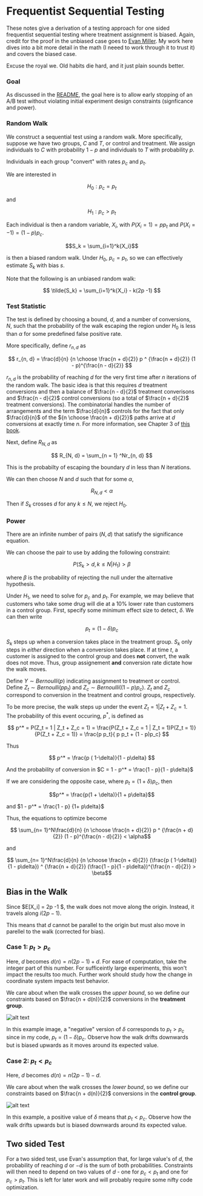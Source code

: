 # Frequentist Sequential Testing

These notes give a derivation of a testing approach for one sided frequentist sequential testing where treatment assignment is biased. Again, credit for the proof in the unbiased case goes to [Evan Miller](https://www.evanmiller.org/sequential-ab-testing.html#notes). My work here dives into a bit more detail in the math (I neeed to work through it to trust it) and covers the biased case. 

Excuse the royal we. Old habits die hard, and it just plain sounds better. 

### Goal

As discussed in the [README](README.md), the goal here is to allow early stopping of an A/B test without violating initial experiment design constraints (signficance and power). 


### Random Walk

We construct a sequential test using a random walk. More specifically, suppose we have two groups, $C$ and $T$, or control and treatment. We assign individuals to $C$ with probability $1- p$ and individuals to $T$ with probability $p$. 

Individuals in each group "convert" with rates $p_c$ and $p_t$. 

We are interested in 

$$ H_0 : p_c = p_t $$

and 

$$ H_1: p_c > p_t $$


Each individual is then a random variable, $X_i$, with $P(X_i = 1) = pp_t$ and $P(X_i = -1) = (1-p)p_c$. 



$$S_k = \sum_{i=1}^k{X_i}$$

 is then a biased random walk. Under $H_0$, $p_c = p_t$, so we can effectively estimate $S_k$ with bias $s$.

Note that the following is an unbiased random walk:

$$ \tilde{S_k} = \sum_{i=1}^k{X_i} - k(2p -1) $$


### Test Statistic

The test is defined by choosing a bound, $d$, and a number of conversions, $N$, such that the probability of the walk escaping the region under $H_0$ is less than $\alpha$ for some predefined false positive rate. 

More specifically, define $r_{n, d}$ as

$$ r_{n, d} = \frac{d}{n} {n \choose \frac{n + d}{2}} p ^ {\frac{n + d}{2}} (1 - p)^{\frac{n - d}{2}} $$

$r_{n, d}$ is the probability of reaching $d$ for the very first time after $n$ iterations of the random walk. The basic idea is that this requires $d$ treatment conversions and then a balance of $\frac{n - d}{2}$ treatment converisons and $\frac{n - d}{2}$ control conversions (so a total of $\frac{n + d}{2}$ treatment conversions). The combinatorial handles the number of arrangements and the term $\frac{d}{n}$ controls for the fact that only $\frac{d}{n}$ of the ${n \choose \frac{n + d}{2}}$ paths arrive at $d$ conversions at exactly time $n$. For more information, see Chapter 3 of [this book](https://bitcoinwords.github.io/assets/papers/an-introduction-to-probability-theory-and-its-applications.pdf).

Next, define $R_{N, d}$ as 

$$ R_{N, d} = \sum_{n = 1} ^Nr_{n, d} $$

This is the probabilty of escaping the boundary $d$ in less than $N$ iterations. 

We can then choose $N$ and $d$ such that for some $\alpha$, 

$$ R_{N, d} < \alpha $$

Then if $S_k$ crosses $d$ for any $k \leq N$, we reject $H_0$. 

### Power

There are an infinite number of pairs $(N, d)$ that satisfy the significance equation. 

We can choose the pair to use by adding the following constraint:

$$ P(S_k > d, k \leq N | H_1)  > \beta$$

where $\beta$ is the probability of rejecting the null under the alternative hypothesis. 


Under $H_1$, we need to solve for $p_c$ and $p_t$. For example, we may believe that customers who take some drug will die at a 10% lower rate than customers in a control group. First, specify some minimum effect size to detect, $\delta$. We can then write 

$$ p_t = (1 - \delta)p_c$$

$S_k$ steps up when a conversion takes place in the treatment group. $S_k$ only steps in *either* direction when a conversion takes place. If at time $t$, a customer is assigned to the control group and does **not** convert, the walk does not move. Thus, group assignement **and** conversion rate dictate how the walk moves. 


Define $Y \sim Bernoulli(p)$ indicating assignment to treatment or control. Define $Z_t \sim Bernoulli(pp_t)$  and $Z_c \sim Bernoulli((1-p)p_c)$. $Z_t$ and $Z_c$ correspond to conversion in the treatment and control groups, respectively. 


To be more precise, the walk steps up under the event $Z_t  = 1 | Z_t + Z_c = 1$. The probability of this event occuring, $p^*$, is defined as 

$$ p^* = P(Z_t = 1 | Z_t + Z_c = 1) = 
\frac{P(Z_t + Z_c = 1 | Z_t = 1)P(Z_t = 1)}
{P(Z_t + Z_c = 1)} = 
\frac{p p_t}{ p p_t + (1 - p)p_c} $$


Thus 

$$ p^*  = \frac{p ( 1-\delta)}{1 - p\delta} $$


And the probability of conversion in $C = 1 - p^* = \frac{1 - p}{1 - p\delta}$


If we are considering the opposite case, where $p_t = (1 + \delta)p_c$, then 

$$p^* = \frac{p(1 + \delta)}{1 +  p\delta}$$

and $1 - p^* = \frac{1 - p} {1+ p\delta}$

Thus, the equations to optimize become 

$$ \sum_{n= 1}^N\frac{d}{n} {n \choose \frac{n + d}{2}} p ^ {\frac{n + d}{2}} (1 - p)^{\frac{n - d}{2}} < \alpha$$

and 


$$ \sum_{n= 1}^N\frac{d}{n} {n \choose \frac{n + d}{2}} (\frac{p ( 1-\delta)}{1 - p\delta}) ^ {\frac{n + d}{2}} (\frac{1 - p}{1 - p\delta})^{\frac{n - d}{2}} > \beta$$


## Bias in the Walk

Since $E[X_i] = 2p -1 $, the walk does not move along the origin. Instead, it travels along $i(2p - 1)$. 

This means that $d$ cannot be parallel to the origin but must also move in parellel to the walk (corrected for bias). 


### Case 1:  $p_t > p_c$

Here, $d$  becomes $d(n) = n(2p - 1) + d$. For ease of 
computation, take the integer part of this number. For sufficeintly large experiments, this won't impact the results too much. Further work should study how the change in coordinate system impacts test behavior. 

We care about when the walk crosses the *upper bound*, so we define our constraints based on $\frac{n + d(n)}{2}$ conversions in the **treatment group**.

![alt text](images/p_0.4_delta_-0.1_random_walk.png)

In this example image, a "negative" version of $\delta$ corresponds to 
$p_t > p_c$ since in my code, $p_t = (1 - \delta)p_c$. Observe how the walk drifts downwards but is biased upwards
as it moves around its expected value. 

### Case 2: $p_t < p_c$

Here, $d$  becomes $d(n) = n(2p - 1) - d$.

We care about when the walk crosses the *lower bound*, so we define our constraints based on $\frac{n + d(n)}{2}$ conversions in the **control group**. 

![alt text](images/p_0.6_delta_0.1_random_walk.png)

In this example, a positive value of $\delta$ means that $p_t < p_c$. Observe
how the walk drifts upwards but is biased downwards around its expected value. 



## Two sided Test

For a two sided test, use Evan's assumption that, for large value's of $d$, the probability of reaching $d$ or $-d$ is the sum of both probabilities. Constraints will then need to depend on two values of $d$ - one for $p_c < p_t$ and one for $p_c > p_t$. This is left for later work and will probably require some nifty code optimization. 